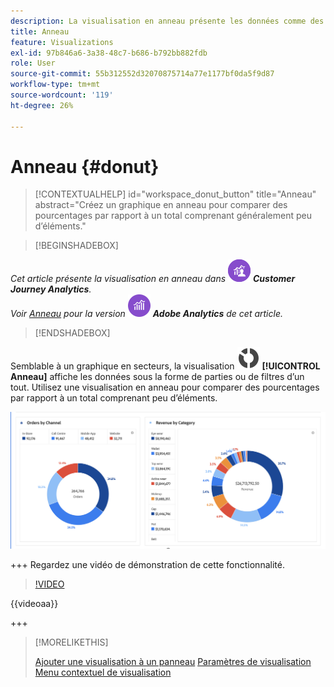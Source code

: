 ```yaml
---
description: La visualisation en anneau présente les données comme des portions ou des filtres dʼun tout.
title: Anneau
feature: Visualizations
exl-id: 97b846a6-3a38-48c7-b686-b792bb882fdb
role: User
source-git-commit: 55b312552d32070875714a77e1177bf0da5f9d87
workflow-type: tm+mt
source-wordcount: '119'
ht-degree: 26%

---
```


# Anneau {#donut}

<!-- markdownlint-disable MD034 -->

>[!CONTEXTUALHELP]
>id="workspace_donut_button"
>title="Anneau"
>abstract="Créez un graphique en anneau pour comparer des pourcentages par rapport à un total comprenant généralement peu d’éléments."

<!-- markdownlint-enable MD034 -->


>[!BEGINSHADEBOX]

_Cet article présente la visualisation en anneau dans_ ![CustomerJourneyAnalytics](/help/assets/icons/CustomerJourneyAnalytics.svg) _**Customer Journey Analytics**._<br/>_Voir [Anneau](https://experienceleague.adobe.com/en/docs/analytics/analyze/analysis-workspace/visualizations/donut) pour la version_ ![AdobeAnalytics](/help/assets/icons/AdobeAnalytics.svg) _**Adobe Analytics** de cet article._

>[!ENDSHADEBOX]


Semblable à un graphique en secteurs, la visualisation ![GraphDonut](/help/assets/icons/GraphDonut.svg) **[!UICONTROL Anneau]** affiche les données sous la forme de parties ou de filtres d’un tout. Utilisez une visualisation en anneau pour comparer des pourcentages par rapport à un total comprenant peu d’éléments.

![Graphique en anneau présentant les données sous la forme de parties ou de filtres d’un tout.](assets/donut.png)

+++ Regardez une vidéo de démonstration de cette fonctionnalité.

>[!VIDEO](https://video.tv.adobe.com/v/23989/?quality=12)

{{videoaa}}

+++

>[!MORELIKETHIS]
>
>[Ajouter une visualisation à un panneau](/help/analysis-workspace/visualizations/freeform-analysis-visualizations.md#add-visualizations-to-a-panel)
>[Paramètres de visualisation ](/help/analysis-workspace/visualizations/freeform-analysis-visualizations.md#settings)
>[Menu contextuel de visualisation](/help/analysis-workspace/visualizations/freeform-analysis-visualizations.md#context-menu)
>

